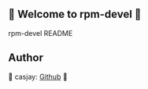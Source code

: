 ## 👋 Welcome to rpm-devel 🚀  

rpm-devel README  
  
  
## Author  

🤖 casjay: [Github](https://github.com/casjay) 🤖  
